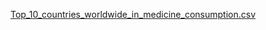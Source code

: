 
[Top_10_countries_worldwide_in_medicine_consumption.csv](https://github.com/user-attachments/files/16758404/Top_10_countries_worldwide_in_medicine_consumption.csv)
